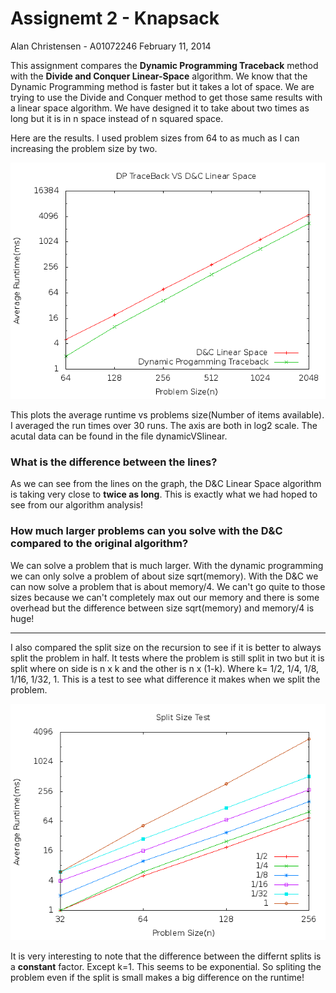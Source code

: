 Assignemt 2 - Knapsack
======================

Alan Christensen - A01072246
February 11, 2014

This assignment compares the **Dynamic Programming Traceback** method with the **Divide and Conquer Linear-Space** algorithm. We know that the Dynamic Programming method is faster but it takes a lot of space. We are trying to use the Divide and Conquer method to get those same results with a linear space algorithm. We have designed it to take about two times as long but it is in n space instead of n squared space.

Here are the results. I used problem sizes from 64 to as much as I can increasing the problem size by two.

![Linear VS DP](dynamicVSlinear.png)

This plots the average runtime vs problems size(Number of items available). I averaged the run times over 30 runs. The axis are both in log2 scale. The acutal data can be found in the file dynamicVSlinear.

### What is the difference between the lines?

As we can see from the lines on the graph, the D&amp;C Linear Space algorithm is taking very close to **twice as long**. This is exactly what we had hoped to see from our algorithm analysis!

### How much larger problems can you solve with the D&C compared to the original algorithm?

We can solve a problem that is much larger. With the dynamic programming we can only solve a problem of about size sqrt(memory). With the D&C we can now solve a problem that is about memory/4. We can't go quite to those sizes because we can't completely max out our memory and there is some overhead but the difference between size sqrt(memory) and memory/4 is huge!

------------------------------------------------

I also compared the split size on the recursion to see if it is better to always split the problem in half. It tests where the problem is still split in two but it is split where on side is n x k and the other is n x (1-k). Where k= 1/2, 1/4, 1/8, 1/16, 1/32, 1. This is a test to see what difference it makes when we split the problem.

![linear split](linearSplit.png)

It is very interesting to note that the difference between the differnt splits is a **constant** factor. Except k=1. This seems to be exponential. So spliting the problem even if the split is small makes a big difference on the runtime!